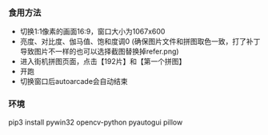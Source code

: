 
### 食用方法

- 切换1:1像素的画面16:9，窗口大小为1067x600
- 亮度、对比度、伽马值、饱和度调0 (确保图片文件和拼图取色一致，打了补丁导致图片不一样的也可以选择截图替换掉refer.png)
- 进入街机拼图页面，点击【192片】和【第一个拼图】
- 开跑
- 切换窗口后autoarcade会自动结束

### 环境

pip3 install pywin32 opencv-python pyautogui pillow

